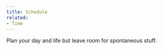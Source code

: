 ```yaml
---
title: Schedule
related:
- Time
---
```


Plan your day and life but leave room for spontaneous stuff.
